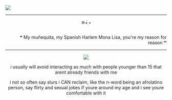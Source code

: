  ![](https://komarev.com/ghpvc/?username=Acceptmylove&style=flat-square&color=green&label=Victims+count)


---

<p align="center">   
𖤐⭒๋࣭ ⭑
<p align="center">
<img src="" /></p>
<p align="right">   
❝ My muñequita, my Spanish Harlem Mona Lisa, you're my reason for reason ❜❜

---

<p align="center">
<img src="https://files.catbox.moe/9nbub5.webp" /></p>

 <p align="center">     
 i usually will avoid interacting as much with people younger than 15 that arent already friends with me

 <p align="center">    i not so often say slurs i CAN reclaim, like the n-word being an afrolatino person, say flirty and sexual jokes if youre around my age and i see youre comfortable with it

